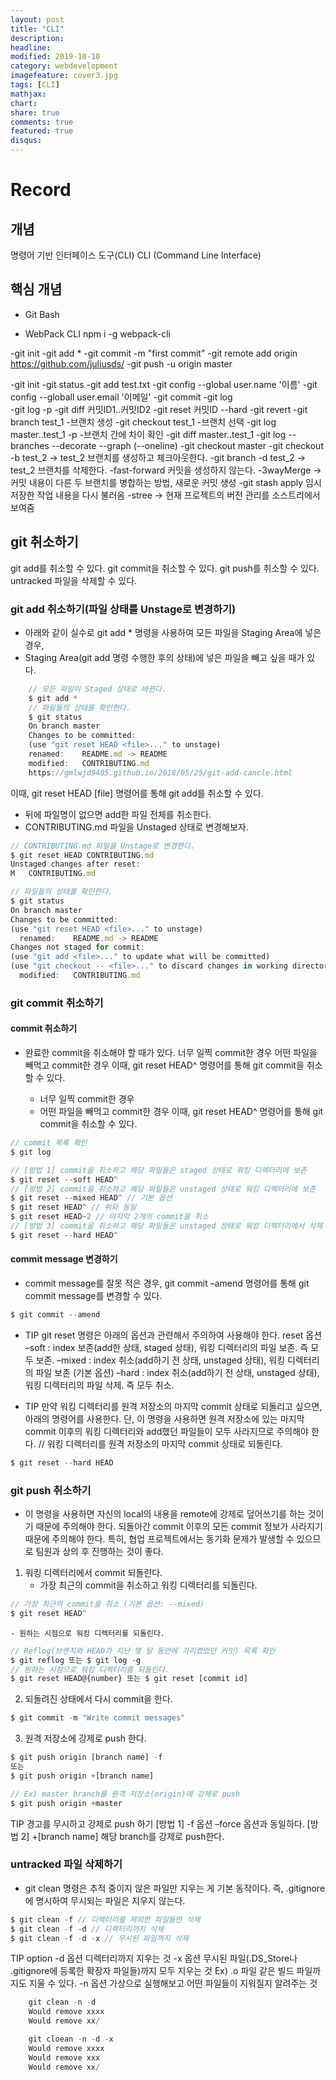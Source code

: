 ```yaml
---
layout: post
title: "CLI"
description: 
headline: 
modified: 2019-10-10
category: webdevelopment
imagefeature: cover3.jpg
tags: [CLI]
mathjax: 
chart: 
share: true
comments: true
featured: true
disqus:
---
```


# Record
## 개념
명령어 기반 인터페이스 도구(CLI)
CLI (Command Line Interface)



## 핵심 개념
- Git Bash

- WebPack CLI
npm i -g webpack-cli

-git init
-git add *
-git commit -m "first commit"
-git remote add origin https://github.com/juliusds/
-git push -u origin master


-git init
-git status
-git add test.txt 
-git config --global user.name '이름'
-git config --globall user.email '이메일'
-git commit 
-git log  
-git log -p
-git diff 커밋ID1..커밋ID2
-git reset 커밋ID --hard
-git revert 
-git branch test_1 -브랜치 생성
-git checkout test_1 -브랜치 선택
-git log master..test_1 -p   -브랜치 간에 차이 확인
-git diff master..test_1
-git log --branches --decorate --graph (--oneline)
-git checkout master
-git checkout -b test_2   -> test_2 브랜치를 생성하고 체크아웃한다.
-git branch -d test_2  -> test_2 브랜치를 삭제한다.
-fast-forward 커밋을 생성하지 않는다.
-3wayMerge -> 커밋 내용이 다른 두 브랜치를 병합하는 방법, 새로운 커밋 생성
-git stash apply 임시 저장한 작업 내용을 다시 불러옴
-stree   -> 현재 프로젝트의 버전 관리를 소스트리에서 보여줌  


## git 취소하기
git add를 취소할 수 있다.
git commit을 취소할 수 있다.
git push를 취소할 수 있다.
untracked 파일을 삭제할 수 있다.

### git add 취소하기(파일 상태를 Unstage로 변경하기)
- 아래와 같이 실수로 git add * 명령을 사용하여 모든 파일을 Staging Area에 넣은 경우,
- Staging Area(git add 명령 수행한 후의 상태)에 넣은 파일을 빼고 싶을 때가 있다.

```JavaScript
    // 모든 파일이 Staged 상태로 바뀐다.
    $ git add *
    // 파일들의 상태를 확인한다.
    $ git status
    On branch master
    Changes to be committed:
    (use "git reset HEAD <file>..." to unstage)
    renamed:    README.md -> README
    modified:   CONTRIBUTING.md
    https://gmlwjd9405.github.io/2018/05/25/git-add-cancle.html
```

이때, git reset HEAD [file] 명령어를 통해 git add를 취소할 수 있다.

- 뒤에 파일명이 없으면 add한 파일 전체를 취소한다.
- CONTRIBUTING.md 파일을 Unstaged 상태로 변경해보자.

```JavaScript
// CONTRIBUTING.md 파일을 Unstage로 변경한다.
$ git reset HEAD CONTRIBUTING.md
Unstaged changes after reset:
M	CONTRIBUTING.md
```

```JavaScript
// 파일들의 상태를 확인한다.
$ git status
On branch master
Changes to be committed:
(use "git reset HEAD <file>..." to unstage)
  renamed:    README.md -> README
Changes not staged for commit:
(use "git add <file>..." to update what will be committed)
(use "git checkout -- <file>..." to discard changes in working directory)
  modified:   CONTRIBUTING.md
```

### git commit 취소하기
#### commit 취소하기

- 완료한 commit을 취소해야 할 때가 있다.
너무 일찍 commit한 경우
어떤 파일을 빼먹고 commit한 경우 이때, git reset HEAD^ 명령어를 통해 git commit을 취소할 수 있다.

    - 너무 일찍 commit한 경우
    - 어떤 파일을 빼먹고 commit한 경우 이때, git reset HEAD^ 명령어를 통해 git commit을 취소할 수 있다.

```JavaScript
// commit 목록 확인
$ git log
```

```JavaScript
// [방법 1] commit을 취소하고 해당 파일들은 staged 상태로 워킹 디렉터리에 보존
$ git reset --soft HEAD^
// [방법 2] commit을 취소하고 해당 파일들은 unstaged 상태로 워킹 디렉터리에 보존
$ git reset --mixed HEAD^ // 기본 옵션
$ git reset HEAD^ // 위와 동일
$ git reset HEAD~2 // 마지막 2개의 commit을 취소
// [방법 3] commit을 취소하고 해당 파일들은 unstaged 상태로 워킹 디렉터리에서 삭제
$ git reset --hard HEAD^
```


#### commit message 변경하기
- commit message를 잘못 적은 경우, git commit –amend 명령어를 통해 git commit message를 변경할 수 있다.

```JavaScript
$ git commit --amend
```

- TIP git reset 명령은 아래의 옵션과 관련해서 주의하여 사용해야 한다.
reset 옵션
–soft : index 보존(add한 상태, staged 상태), 워킹 디렉터리의 파일 보존. 즉 모두 보존.
–mixed : index 취소(add하기 전 상태, unstaged 상태), 워킹 디렉터리의 파일 보존 (기본 옵션)
–hard : index 취소(add하기 전 상태, unstaged 상태), 워킹 디렉터리의 파일 삭제. 즉 모두 취소.

- TIP 만약 워킹 디렉터리를 원격 저장소의 마지막 commit 상태로 되돌리고 싶으면, 아래의 명령어를 사용한다.
단, 이 명령을 사용하면 원격 저장소에 있는 마지막 commit 이후의 워킹 디렉터리와 add했던 파일들이 모두 사라지므로 주의해야 한다.
// 워킹 디렉터리를 원격 저장소의 마지막 commit 상태로 되돌린다.

```JavaScript
$ git reset --hard HEAD
```


### git push 취소하기
- 이 명령을 사용하면 자신의 local의 내용을 remote에 강제로 덮어쓰기를 하는 것이기 때문에 주의해야 한다.
    되돌아간 commit 이후의 모든 commit 정보가 사라지기 때문에 주의해야 한다.
    특히, 협업 프로젝트에서는 동기화 문제가 발생할 수 있으므로 팀원과 상의 후 진행하는 것이 좋다.
1. 워킹 디렉터리에서 commit 되돌린다.
    - 가장 최근의 commit을 취소하고 워킹 디렉터리를 되돌린다.
```JavaScript
// 가장 최근의 commit을 취소 (기본 옵션: --mixed)
$ git reset HEAD^
```

    - 원하는 시점으로 워킹 디렉터리를 되돌린다.
```JavaScript
// Reflog(브랜치와 HEAD가 지난 몇 달 동안에 가리켰었던 커밋) 목록 확인
$ git reflog 또는 $ git log -g
// 원하는 시점으로 워킹 디렉터리를 되돌린다.
$ git reset HEAD@{number} 또는 $ git reset [commit id]
```

2. 되돌려진 상태에서 다시 commit을 한다.
```JavaScript
$ git commit -m "Write commit messages"
```


3. 원격 저장소에 강제로 push 한다.
```JavaScript
$ git push origin [branch name] -f
또는
$ git push origin +[branch name]
```

```JavaScript
// Ex) master branch를 원격 저장소(origin)에 강제로 push
$ git push origin +master
```

TIP 경고를 무시하고 강제로 push 하기
    [방법 1] -f 옵션
        –force 옵션과 동일하다.
    [방법 2] +[branch name]
        해당 branch를 강제로 push한다.


### untracked 파일 삭제하기
- git clean 명령은 추적 중이지 않은 파일만 지우는 게 기본 동작이다. 즉, .gitignore 에 명시하여 무시되는 파일은 지우지 않는다.

```JavaScript
$ git clean -f // 디렉터리를 제외한 파일들만 삭제
$ git clean -f -d // 디렉터리까지 삭제
$ git clean -f -d -x // 무시된 파일까지 삭제
```


TIP option
    -d 옵션
        디렉터리까지 지우는 것
    -x 옵션
        무시된 파일(.DS_Store나 .gitignore에 등록한 확장자 파일들)까지 모두 지우는 것
        Ex) .o 파일 같은 빌드 파일까지도 지울 수 있다.
    -n 옵션
        가상으로 실행해보고 어떤 파일들이 지워질지 알려주는 것

```JavaScript
    git clean -n -d
    Would remove xxxx
    Would remove xx/

    git cloean -n -d -x
    Would remove xxxx
    Would remove xxx
    Would remove xx/
```
